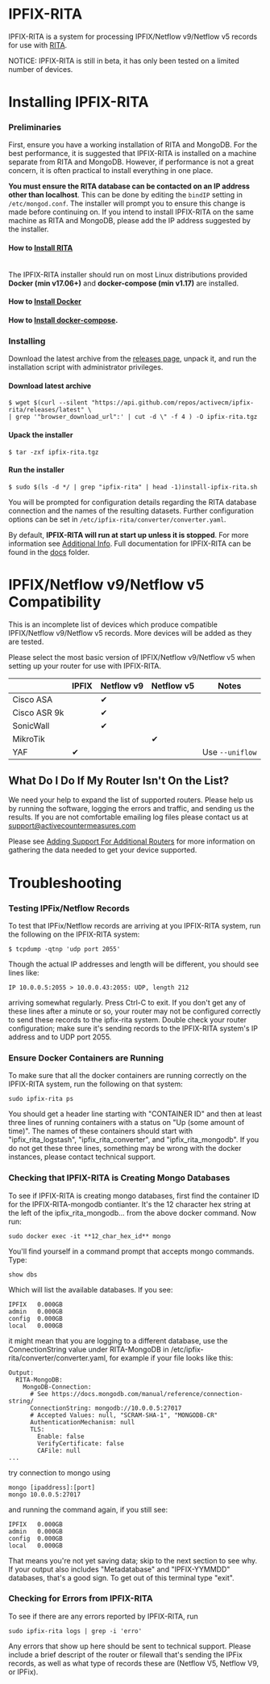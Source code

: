 # IPFIX-RITA

IPFIX-RITA is a system for processing IPFIX/Netflow v9/Netflow v5 records for
use with [RITA](https://github.com/activecm/rita).


NOTICE: IPFIX-RITA is still in beta, it has only been tested on a limited
number of devices.

# Installing IPFIX-RITA

### Preliminaries

First, ensure you have a working installation of RITA and MongoDB. For the best
performance, it is suggested that IPFIX-RITA is installed on a machine separate
from RITA and MongoDB. However, if performance is not a great concern, it is
often practical to install everything in one place.

**You must ensure the RITA database can be contacted on an IP address other
than localhost**. This can be done by editing the `bindIP` setting in
`/etc/mongod.conf`. The installer will prompt you to ensure this change is made
before continuing on.  If you intend to install IPFIX-RITA on the same machine 
as RITA and MongoDB, please add the IP address suggested by the installer.

#### How to [Install RITA](https://github.com/activecm/rita#automatic-installation)

\
The IPFIX-RITA installer should run on most Linux distributions provided
**Docker (min v17.06+)** and **docker-compose (min v1.17)** are installed.
#### How to [Install Docker](https://docs.docker.com/install/)
#### How to [Install docker-compose](https://docs.docker.com/compose/install/).

### Installing

Download the latest archive from the [releases page](https://github.com/activecm/ipfix-rita/releases),
unpack it, and run the installation script with administrator privileges.

#### Download latest archive
```
$ wget $(curl --silent "https://api.github.com/repos/activecm/ipfix-rita/releases/latest" \
| grep '"browser_download_url":' | cut -d \" -f 4 ) -O ipfix-rita.tgz
```

#### Upack the installer
```
$ tar -zxf ipfix-rita.tgz
```

#### Run the installer
```
$ sudo $(ls -d */ | grep "ipfix-rita" | head -1)install-ipfix-rita.sh
```

You will be prompted for configuration details regarding the RITA database
connection and the names of the resulting datasets. Further configuration
options can be set in `/etc/ipfix-rita/converter/converter.yaml`.

By default, **IPFIX-RITA will run at start up unless it is stopped**. For more 
information see [Additional Info](docs/Additional%20Info.md). Full
documentation for IPFIX-RITA can be found in the [docs](docs/) folder.

# IPFIX/Netflow v9/Netflow v5 Compatibility

This is an incomplete list of devices which produce compatible
IPFIX/Netflow v9/Netflow v5 records. More devices will be added as they are
tested.

Please select the most basic version of IPFIX/Netflow v9/Netflow v5 when
setting up your router for use with IPFIX-RITA.

|              | IPFIX | Netflow v9 | Netflow v5 |       Notes      |
|--------------|-------|------------|------------|------------------|
|   Cisco ASA  |       |     ✔      |            |                  |
| Cisco ASR 9k |       |     ✔      |            |                  |
|   SonicWall  |       |     ✔      |            |                  |
|   MikroTik   |       |            |     ✔      |                  | 
|     YAF      |   ✔   |            |            | Use `--uniflow`  |

## What Do I Do If My Router Isn't On the List?

We need your help to expand the list of supported routers. Please help us by
running the software, logging the errors and traffic, and sending us the
results. If you are not comfortable emailing log files please contact us at
support@activecountermeasures.com

Please see [Adding Support For Additional Routers](docs/Router%20Support.md) for more
information on gathering the data needed to get your device supported.

# Troubleshooting
### Testing IPFix/Netflow Records
To test that IPFix/Netflow records are arriving at you IPFIX-RITA system, run
the following on the IPFIX-RITA system:
```
$ tcpdump -qtnp 'udp port 2055'
```
Though the actual IP addresses and length will be different, you should see
lines like:
```
IP 10.0.0.5:2055 > 10.0.0.43:2055: UDP, length 212
```
arriving somewhat regularly. Press Ctrl-C to exit. If you don't get any of
these lines after a minute or so, your router may not be configured correctly
to send these records to the ipfix-rita system. Double check your router
configuration; make sure it's sending records to the IPFIX-RITA system's IP
address and to UDP port 2055.

### Ensure Docker Containers are Running
To make sure that all the docker containers are running correctly on the
IPFIX-RITA system, run the following on that system:
```
sudo ipfix-rita ps
```
You should get a header line starting with "CONTAINER ID" and then at least
three lines of running containers with a status on "Up (some amount of time)".
The names of these containers should start with "ipfix_rita_logstash",
"ipfix_rita_converter", and "ipfix_rita_mongodb". If you do not get these three
lines, something may be wrong with the docker instances, please contact
technical support.

### Checking that IPFIX-RITA is Creating Mongo Databases
To see if IPFIX-RITA is creating mongo databases, first find the container ID
for the IPFIX-RITA-mongodb contianter. It's the 12 character hex string at the
left of the ipfix_rita_mongodb... from the above docker command. Now run:
```
sudo docker exec -it **12_char_hex_id** mongo
```
You'll find yourself in a command prompt that accepts mongo commands. Type:
```
show dbs
```
Which will list the available databases. If you see:
```
IPFIX   0.000GB
admin   0.000GB
config  0.000GB
local   0.000GB
```
it might mean that you are logging to a different database, use the
ConnectionString value under RITA-MongoDB in
/etc/ipfix-rita/converter/converter.yaml, for example if your file looks like this:
```
Output:
  RITA-MongoDB:
    MongoDB-Connection:
      # See https://docs.mongodb.com/manual/reference/connection-string/
      ConnectionString: mongodb://10.0.0.5:27017
      # Accepted Values: null, "SCRAM-SHA-1", "MONGODB-CR"
      AuthenticationMechanism: null
      TLS:
        Enable: false
        VerifyCertificate: false
        CAFile: null
...
```
try connection to mongo using 
```
mongo [ipaddress]:[port]
mongo 10.0.0.5:27017
```
and running the command again, if you still see:
```
IPFIX   0.000GB
admin   0.000GB
config  0.000GB
local   0.000GB
```
That means you're not yet saving data; skip to the next section to see why. If
your output also includes "Metadatabase" and "IPFIX-YYMMDD" databases, that's a
good sign. To get out of this terminal type "exit".

### Checking for Errors from IPFIX-RITA
To see if there are any errors reported by IPFIX-RITA, run
```
sudo ipfix-rita logs | grep -i 'erro'
```
Any errors that show up here should be sent to technical support. Please
include a brief descript of the router or filewall that's sending the IPFix
records, as well as what type of records these are (Netflow V5, Netflow V9, or
IPFix).

